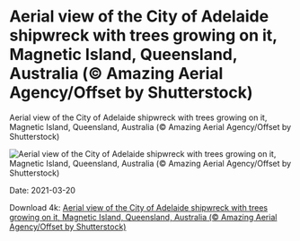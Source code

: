 # Aerial view of the City of Adelaide shipwreck with trees growing on it, Magnetic Island, Queensland, Australia (© Amazing Aerial Agency/Offset by Shutterstock)

Aerial view of the City of Adelaide shipwreck with trees growing on it, Magnetic Island, Queensland, Australia (© Amazing Aerial Agency/Offset by Shutterstock)

![Aerial view of the City of Adelaide shipwreck with trees growing on it, Magnetic Island, Queensland, Australia (© Amazing Aerial Agency/Offset by Shutterstock)](https://bing.com/th?id=OHR.MagneticIsland_EN-US9412695841_UHD.jpg&w=1024&h=576)

Date: 2021-03-20

Download 4k: [Aerial view of the City of Adelaide shipwreck with trees growing on it, Magnetic Island, Queensland, Australia (© Amazing Aerial Agency/Offset by Shutterstock)](https://bing.com/th?id=OHR.MagneticIsland_EN-US9412695841_UHD.jpg)

